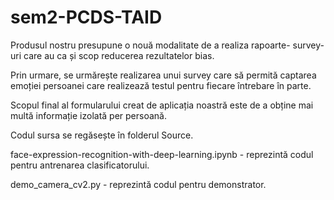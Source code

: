 # sem2-PCDS-TAID

Produsul nostru presupune o nouă modalitate de a realiza rapoarte- survey-uri care au ca și scop reducerea rezultatelor bias. 

Prin urmare, se urmărește realizarea unui survey care să permită captarea emoției persoanei care realizează testul pentru fiecare întrebare în parte. 

Scopul final al formularului creat de aplicația noastră este de a obține mai multă informație izolată per persoană.


Codul sursa se regăsește în folderul Source.

face-expression-recognition-with-deep-learning.ipynb - reprezintă codul pentru antrenarea clasificatorului. 

demo_camera_cv2.py - reprezintă codul pentru demonstrator.

